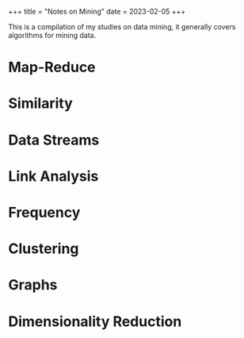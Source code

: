+++
title = "Notes on Mining"
date = 2023-02-05
+++

This is a compilation of my studies on data mining, it generally covers algorithms for mining data.

# Map-Reduce

# Similarity

# Data Streams

# Link Analysis

# Frequency

# Clustering

# Graphs

# Dimensionality Reduction
